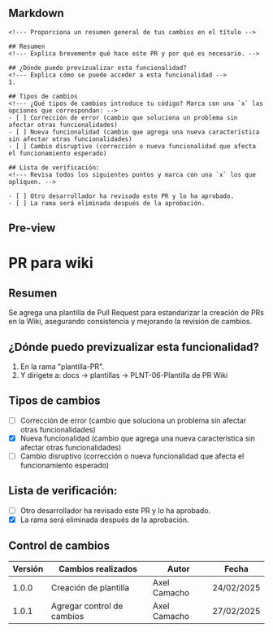 ## Markdown

```
<!--- Proporciona un resumen general de tus cambios en el título -->

## Resumen
<!--- Explica brevemente qué hace este PR y por qué es necesario. -->

## ¿Dónde puedo previzualizar esta funcionalidad?
<!--- Explica cómo se puede acceder a esta funcionalidad -->
1. 

## Tipos de cambios
<!--- ¿Qué tipos de cambios introduce tu código? Marca con una `x` las opciones que correspondan: -->
- [ ] Corrección de error (cambio que soluciona un problema sin afectar otras funcionalidades)
- [ ] Nueva funcionalidad (cambio que agrega una nueva característica sin afectar otras funcionalidades)
- [ ] Cambio disruptivo (corrección o nueva funcionalidad que afecta el funcionamiento esperado)

## Lista de verificación:
<!--- Revisa todos los siguientes puntos y marca con una `x` los que apliquen. -->

- [ ] Otro desarrollador ha revisado este PR y lo ha aprobado.
- [ ] La rama será eliminada después de la aprobación.

```


## Pre-view

# PR para wiki
<!--- Proporciona un resumen general de tus cambios en el título -->

## Resumen
<!--- Explica brevemente qué hace este PR y por qué es necesario. -->
Se agrega una plantilla de Pull Request para estandarizar la creación de PRs en la Wiki, asegurando consistencia y mejorando la revisión de cambios.  

## ¿Dónde puedo previzualizar esta funcionalidad?
<!--- Explica cómo se puede acceder a esta funcionalidad -->
1. En la rama "plantilla-PR".
2. Y dirigete a: docs -> plantillas -> PLNT-06-Plantilla de PR Wiki

## Tipos de cambios
<!--- ¿Qué tipos de cambios introduce tu código? Marca con una `x` las opciones que correspondan: -->
- [ ] Corrección de error (cambio que soluciona un problema sin afectar otras funcionalidades)
- [X] Nueva funcionalidad (cambio que agrega una nueva característica sin afectar otras funcionalidades)
- [ ] Cambio disruptivo (corrección o nueva funcionalidad que afecta el funcionamiento esperado)

## Lista de verificación:
<!--- Revisa todos los siguientes puntos y marca con una `x` los que apliquen. -->

- [ ] Otro desarrollador ha revisado este PR y lo ha aprobado.
- [X] La rama será eliminada después de la aprobación.

## Control de cambios

| Versión | Cambios realizados    | Autor          | Fecha      |
| ------- | --------------------- | -------------- | ---------- |
| 1.0.0   | Creación de plantilla | Axel Camacho | 24/02/2025   |
| 1.0.1   | Agregar control de cambios | Axel Camacho | 27/02/2025 |